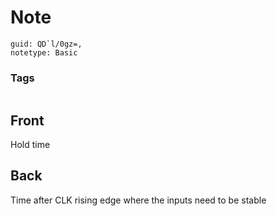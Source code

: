 # Note
```
guid: QD`l/0gz=,
notetype: Basic
```

### Tags
```
```

## Front
Hold time

## Back
Time after CLK rising edge where the inputs need to be stable
